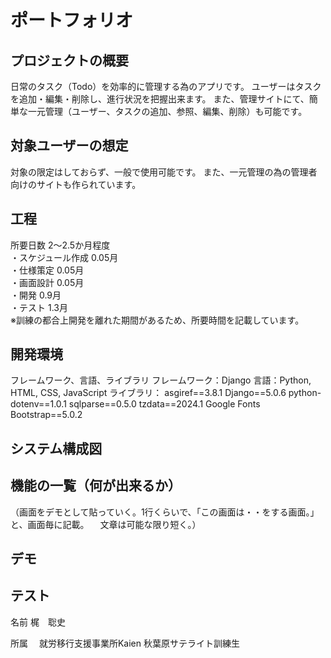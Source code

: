 # ポートフォリオ
[](Todoアプリです。)
## プロジェクトの概要
日常のタスク（Todo）を効率的に管理する為のアプリです。
ユーザーはタスクを追加・編集・削除し、進行状況を把握出来ます。
また、管理サイトにて、簡単な一元管理（ユーザー、タスクの追加、参照、編集、削除）も可能です。

## 対象ユーザーの想定
対象の限定はしておらず、一般で使用可能です。
また、一元管理の為の管理者向けのサイトも作られています。

## 工程
所要日数 2～2.5か月程度  
・スケジュール作成  0.05月  
・仕様策定  0.05月  
・画面設計  0.05月  
・開発  0.9月  
・テスト  1.3月  
※訓練の都合上開発を離れた期間があるため、所要時間を記載しています。  

<!--
　理由：就活でより優先度の高い作業を3ヶ月程度取り組んでいた為。
・訓練時間　10:30～15:30（1時間休憩）（土日祝日は休み）
　実質の日数　48日程度（2ヶ月～2ヶ月半程度）
-->
## 開発環境
フレームワーク、言語、ライブラリ
フレームワーク：Django
言語：Python, HTML, CSS, JavaScript
ライブラリ：
﻿asgiref==3.8.1
Django==5.0.6
python-dotenv==1.0.1
sqlparse==0.5.0
tzdata==2024.1
Google Fonts
Bootstrap==5.0.2

## システム構成図

## 機能の一覧（何が出来るか）

（画面をデモとして貼っていく。1行くらいで、「この画面は・・をする画面。」と、画面毎に記載。
　文章は可能な限り短く。）

## デモ

## テスト

 名前
 梶　聡史

 所属　
 就労移行支援事業所Kaien
 秋葉原サテライト訓練生　
 
 
